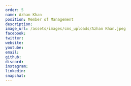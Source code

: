 ```yaml
---
order: 5
name: Azhan Khan
position: Member of Management
description: 
image_url: /assets/images/cms_uploads/Azhan Khan.jpeg
facebook: 
twitter: 
website: 
youtube: 
email: 
github: 
discord: 
instagram: 
linkedin: 
snapchat: 
---
```


